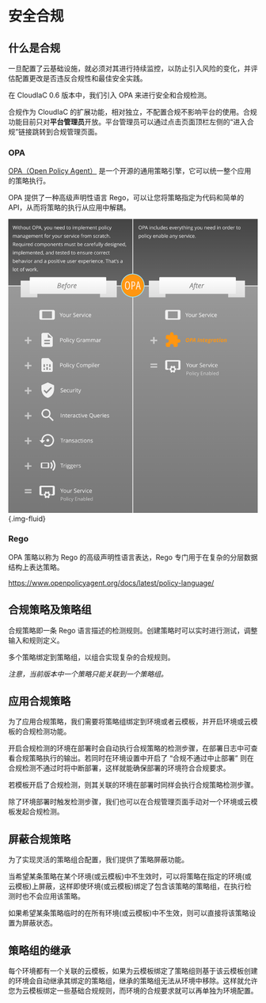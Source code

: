 # 安全合规

## 什么是合规

一旦配置了云基础设施，就必须对其进行持续监控，以防止引入风险的变化，并评估配置更改是否违反合规性和最佳安全实践。

在 CloudIaC 0.6 版本中，我们引入 OPA 来进行安全和合规检测。

合规作为 CloudIaC 的扩展功能，相对独立，不配置合规不影响平台的使用。合规功能目前只对**平台管理员**开放。平台管理员可以通过点击页面顶栏左侧的“进入合规”链接跳转到合规管理页面。

### OPA

[OPA（Open Policy Agent）](https://www.openpolicyagent.org/) 是一个开源的通用策略引擎，它可以统一整个应用的策略执行。

OPA 提供了一种高级声明性语言 Rego，可以让您将策略指定为代码和简单的 API，从而将策略的执行从应用中解耦。

![img](../images/opa-before-after.png){.img-fluid}

### Rego

OPA 策略以称为 Rego 的高级声明性语言表达，Rego 专门用于在复杂的分层数据结构上表达策略。

https://www.openpolicyagent.org/docs/latest/policy-language/

## 合规策略及策略组

合规策略即一条 Rego 语言描述的检测规则。创建策略时可以实时进行测试，调整输入和规则定义。

多个策略绑定到策略组，以组合实现复杂的合规规则。

*注意，当前版本中一个策略只能关联到一个策略组。*

## 应用合规策略

为了应用合规策略，我们需要将策略组绑定到环境或者云模板，并开启环境或云模板的合规检测功能。

开启合规检测的环境在部署时会自动执行合规策略的检测步骤，在部署日志中可查看合规策略执行的输出。若同时在环境设置中开启了 “合规不通过中止部署” 则在合规检测不通过时将中断部署，这样就能确保部署的环境符合合规要求。

若模板开启了合规检测，则其关联的环境在部署时同样会执行合规策略检测步骤。

除了环境部署时触发检测步骤，我们也可以在合规管理页面手动对一个环境或云模板发起合规检测。

## 屏蔽合规策略

为了实现灵活的策略组合配置，我们提供了策略屏蔽功能。

当希望某条策略在某个环境(或云模板)中不生效时，可以将策略在指定的环境(或云模板)上屏蔽，这样即使环境(或云模板)绑定了包含该策略的策略组，在执行检测时也不会应用该策略。

如果希望某条策略临时的在所有环境(或云模板)中不生效，则可以直接将该策略设置为屏蔽状态。

## 策略组的继承

每个环境都有一个关联的云模板，如果为云模板绑定了策略组则基于该云模板创建的环境会自动继承其绑定的策略组，继承的策略组无法从环境中移除。这样就允许您为云模板绑定一些基础合规规则，而环境的合规要求就可以再单独为环境配置。
